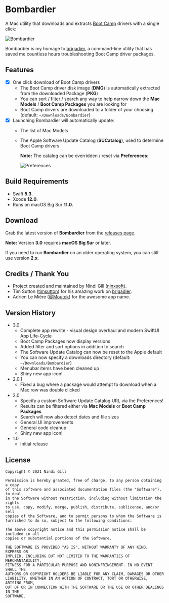 # Bombardier

A Mac utility that downloads and extracts [Boot Camp](https://support.apple.com/en-au/boot-camp) drivers with a single click:

![Bombardier](Readme%20Resources/Bombardier.png)

Bombardier is my homage to [brigadier](https://github.com/timsutton/brigadier), a command-line utility that has saved me countless hours troubleshooting Boot Camp driver packages.

## Features

*   [x] One click download of Boot Camp drivers
    *   The Boot Camp driver disk image (**DMG**) is automatically extracted from the downloaded Package (**PKG**)
    *   You can sort / filter / search any way to help narrow down the **Mac Models** / **Boot Camp Packages** you are looking for
    *   Boot Camp drivers are downloaded to a folder of your choosing (default: `~/Downloads/Bombardier`)
*   [x] Launching Bombardier will automatically update:
    *   The list of Mac Models
    *   The Apple Software Update Catalog (**SUCatalog**), used to determine Boot Camp drivers

        **Note:** The catalog can be overridden / reset via **Preferences**:

        ![Preferences](Readme%20Resources/Preferences.png)

## Build Requirements

*   Swift **5.3**.
*   Xcode **12.0**.
*   Runs on macOS Big Sur **11.0**.

## Download

Grab the latest version of **Bombardier** from the [releases page](https://github.com/ninxsoft/Bombardier/releases).

**Note:** Version **3.0** requires **macOS Big Sur** or later.

If you need to run **Bombardier** on an older operating system, you can still use version **2.x**.

## Credits / Thank You

*   Project created and maintained by Nindi Gill ([ninxsoft](https://github.com/ninxsoft)).
*   Tim Sutton ([timsutton](https://github.com/timsutton)) for his amazing work on [brigadier](https://github.com/timsutton/brigadier).
*   Adrien Le Mière ([@Moutok](https://macadmins.slack.com)) for the awesome app name.

## Version History

*   3.0
    *   Complete app rewrite - visual design overhaul and modern SwiftUI App Life-Cycle
    *   Boot Camp Packages now display versions
    *   Added filter and sort options in addition to search
    *   The Software Update Catalog can now be reset to the Apple default
    *   You can now specify a downloads directory (default: `~/Downloads/Bombardier`)
    *   Menubar items have been cleaned up
    *   Shiny new app icon!
*   2.0.1
    *   Fixed a bug where a package would attempt to download when a Mac row was double clicked
*   2.0
    *   Specify a custom Software Update Catalog URL via the Preferences!
    *   Results can be filtered either via **Mac Models** or **Boot Camp Packages**
    *   Search will now also detect dates and file sizes
    *   General UI improvements
    *   General code cleanup
    *   Shiny new app icon!
*   1.0
    *   Initial release

## License

    Copyright © 2021 Nindi Gill

    Permission is hereby granted, free of charge, to any person obtaining a copy
    of this software and associated documentation files (the "Software"), to deal
    in the Software without restriction, including without limitation the rights
    to use, copy, modify, merge, publish, distribute, sublicense, and/or sell
    copies of the Software, and to permit persons to whom the Software is
    furnished to do so, subject to the following conditions:

    The above copyright notice and this permission notice shall be included in all
    copies or substantial portions of the Software.

    THE SOFTWARE IS PROVIDED "AS IS", WITHOUT WARRANTY OF ANY KIND, EXPRESS OR
    IMPLIED, INCLUDING BUT NOT LIMITED TO THE WARRANTIES OF MERCHANTABILITY,
    FITNESS FOR A PARTICULAR PURPOSE AND NONINFRINGEMENT. IN NO EVENT SHALL THE
    AUTHORS OR COPYRIGHT HOLDERS BE LIABLE FOR ANY CLAIM, DAMAGES OR OTHER
    LIABILITY, WHETHER IN AN ACTION OF CONTRACT, TORT OR OTHERWISE, ARISING FROM,
    OUT OF OR IN CONNECTION WITH THE SOFTWARE OR THE USE OR OTHER DEALINGS IN THE
    SOFTWARE.
